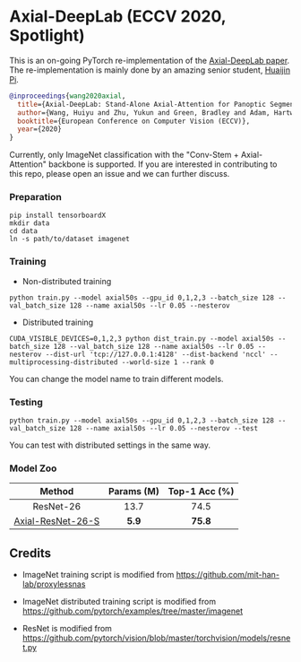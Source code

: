 # Axial-DeepLab (ECCV 2020, Spotlight)

This is an on-going PyTorch re-implementation of the [Axial-DeepLab paper](https://arxiv.org/abs/2003.07853). The re-implementation is mainly done by an amazing senior student, [Huaijin Pi](https://huaijinpi.com/).
```BibTeX
@inproceedings{wang2020axial,
  title={Axial-DeepLab: Stand-Alone Axial-Attention for Panoptic Segmentation},
  author={Wang, Huiyu and Zhu, Yukun and Green, Bradley and Adam, Hartwig and Yuille, Alan and Chen, Liang-Chieh},
  booktitle={European Conference on Computer Vision (ECCV)},
  year={2020}
}
```
Currently, only ImageNet classification with the "Conv-Stem + Axial-Attention" backbone is supported. If you are interested in contributing to this repo, please open an issue and we can further discuss.


### Preparation

```shell
pip install tensorboardX
mkdir data
cd data
ln -s path/to/dataset imagenet
```

### Training

- Non-distributed training

```shell
python train.py --model axial50s --gpu_id 0,1,2,3 --batch_size 128 --val_batch_size 128 --name axial50s --lr 0.05 --nesterov
```

- Distributed training

```shell script
CUDA_VISIBLE_DEVICES=0,1,2,3 python dist_train.py --model axial50s --batch_size 128 --val_batch_size 128 --name axial50s --lr 0.05 --nesterov --dist-url 'tcp://127.0.0.1:4128' --dist-backend 'nccl' --multiprocessing-distributed --world-size 1 --rank 0
```

You can change the model name to train different models.

### Testing

```shell
python train.py --model axial50s --gpu_id 0,1,2,3 --batch_size 128 --val_batch_size 128 --name axial50s --lr 0.05 --nesterov --test
```

You can test with distributed settings in the same way.

### Model Zoo

| Method | Params (M) | Top-1 Acc (%) |
|:------:|:----------:|:-------------:|
|ResNet-26| 13.7 | 74.5 |
|[Axial-ResNet-26-S](http://www.cs.jhu.edu/~hwang157/axial26s.pth)|**5.9**|**75.8**|

## Credits

- ImageNet training script is modified from https://github.com/mit-han-lab/proxylessnas

- ImageNet distributed training script is modified from https://github.com/pytorch/examples/tree/master/imagenet

- ResNet is modified from https://github.com/pytorch/vision/blob/master/torchvision/models/resnet.py
